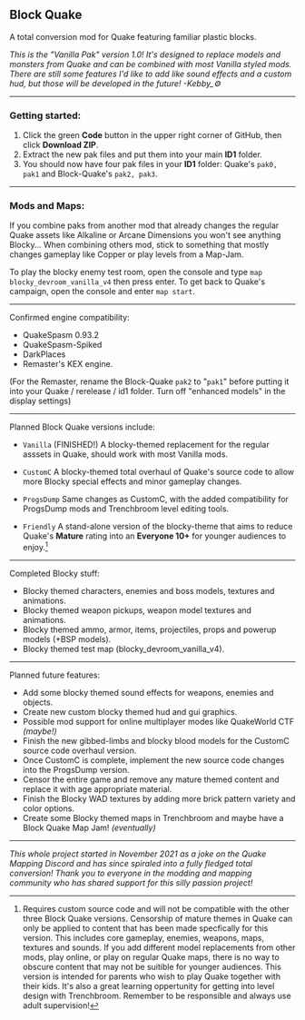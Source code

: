 ## Block Quake
A total conversion mod for Quake featuring familiar plastic blocks.

*This is the "Vanilla Pak" version 1.0!  It's designed to replace models and monsters from Quake and can be combined with most Vanilla styled mods.  There are still some features I'd like to add like sound effects and a custom hud, but those will be developed in the future!  -Kebby_:gear:*

---

### Getting started:
1. Click the green **Code** button in the upper right corner of GitHub, then click **Download ZIP**.
2. Extract the new pak files and put them into your main **ID1** folder.
3. You should now have four pak files in your **ID1** folder: Quake's `pak0, pak1` and Block-Quake's `pak2, pak3`.

---

### Mods and Maps:

If you combine paks from another mod that already changes the regular Quake assets like Alkaline or Arcane Dimensions you won't see anything Blocky...  When combining others mod, stick to something that mostly changes gameplay like Copper or play levels from a Map-Jam.

To play the blocky enemy test room, open the console and type `map blocky_devroom_vanilla_v4` then press enter. To get back to Quake's campaign, open the console and enter `map start`.

---

Confirmed engine compatibility:
- QuakeSpasm 0.93.2
- QuakeSpasm-Spiked
- DarkPlaces
- Remaster's KEX engine.

(For the Remaster, rename the Block-Quake `pak2` to "`pak1`" before putting it into your Quake / rerelease / id1 folder. Turn off "enhanced models" in the display settings)

---

Planned Block Quake versions include:
- `Vanilla`  (FINISHED!)  A blocky-themed replacement for the regular asssets in Quake, should work with most Vanilla mods.

- `CustomC` A blocky-themed total overhaul of Quake's source code to allow more Blocky special effects and minor gameplay changes.

- `ProgsDump`  Same changes as CustomC, with the added compatibility for ProgsDump mods and Trenchbroom level editing tools.

- `Friendly`  A stand-alone version of the blocky-theme that aims to reduce Quake's **Mature** rating into an **Everyone 10+** for younger audiences to enjoy.[^2]

---

Completed Blocky stuff:
- Blocky themed characters, enemies and boss models, textures and animations.
- Blocky themed weapon pickups, weapon model textures and animations.
- Blocky themed ammo, armor, items, projectiles, props and powerup models (+BSP models).
- Blocky themed test map (blocky_devroom_vanilla_v4).

---

Planned future features:
- Add some blocky themed sound effects for weapons, enemies and objects.
- Create new custom blocky themed hud and gui graphics.
- Possible mod support for online multiplayer modes like QuakeWorld CTF *(maybe!)*
- Finish the new gibbed-limbs and blocky blood models for the CustomC source code overhaul version.
- Once CustomC is complete, implement the new source code changes into the ProgsDump version.
- Censor the entire game and remove any mature themed content and replace it with age appropriate material.
- Finish the Blocky WAD textures by adding more brick pattern variety and color options.
- Create some Blocky themed maps in Trenchbroom and maybe have a Block Quake Map Jam! *(eventually)*

---

*This whole project started in November 2021 as a joke on the Quake Mapping Discord and has since spiraled into a fully fledged total conversion!*
*Thank you to everyone in the modding and mapping community who has shared support for this silly passion project!*

[^2]: Requires custom source code and will not be compatible with the other three Block Quake versions. Censorship of mature themes in Quake can only be applied to content that has been made specfically for this version. This includes core gameplay, enemies, weapons, maps, textures and sounds. If you add different model replacements from other mods, play online, or play on regular Quake maps, there is no way to obscure content that may not be suitible for younger audiences. This version is intended for parents who wish to play Quake together with their kids. It's also a great learning oppertunity for getting into level design with Trenchbroom. Remember to be responsible and always use adult supervision!
